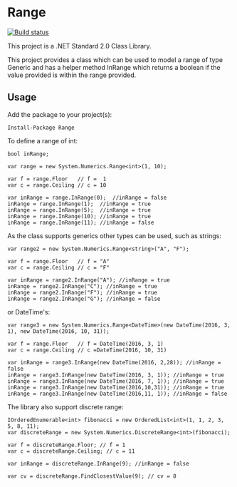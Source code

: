 # Range

[![Build status](https://ci.appveyor.com/api/projects/status/tcar1atbbfwytgow?svg=true)](https://ci.appveyor.com/project/alansav/range)

This project is a .NET Standard 2.0 Class Library.

This project provides a class which can be used to model a range of type Generic and has a helper method InRange which returns a boolean if the value provided is within the range provided.

## Usage

Add the package to your project(s):

`Install-Package Range`

To define a range of int:

```
bool inRange;

var range = new System.Numerics.Range<int>(1, 10);

var f = range.Floor   // f =  1
var c = range.Ceiling // c = 10

var inRange = range.InRange(0);  //inRange = false
inRange = range.InRange(1);  //inRange = true
inRange = range.InRange(5);  //inRange = true
inRange = range.InRange(10); //inRange = true
inRange = range.InRange(11); //inRange = false
```

As the class supports generics other types can be used, such as strings:

```
var range2 = new System.Numerics.Range<string>("A", "F");

var f = range.Floor   // f = "A"
var c = range.Ceiling // c = "F"

var inRange = range2.InRange("A"); //inRange = true
inRange = range2.InRange("C"); //inRange = true
inRange = range2.InRange("F"); //inRange = true
inRange = range2.InRange("G"); //inRange = false
```

or DateTime's:

```
var range3 = new System.Numerics.Range<DateTime>(new DateTime(2016, 3, 1), new DateTime(2016, 10, 31));

var f = range.Floor   // f = DateTime(2016, 3, 1)
var c = range.Ceiling // c =DateTime(2016, 10, 31)

var inRange = range3.InRange(new DateTime(2016, 2,28)); //inRange = false
inRange = range3.InRange(new DateTime(2016, 3, 1)); //inRange = true
inRange = range3.InRange(new DateTime(2016, 7, 1)); //inRange = true
inRange = range3.InRange(new DateTime(2016,10,31)); //inRange = true
inRange = range3.InRange(new DateTime(2016,11, 1)); //inRange = false
```

The library also support discrete range:

```
IOrderedEnumerable<int> fibonacci = new OrderedList<int>(1, 1, 2, 3, 5, 8, 11);
var discreteRange = new System.Numerics.DiscreteRange<int>(fibonacci);

var f = discreteRange.Floor; // f = 1
var c = discreteRange.Ceiling; // c = 11

var inRange = discreteRange.InRange(9); //inRange = false

var cv = discreteRange.FindClosestValue(9); // cv = 8
